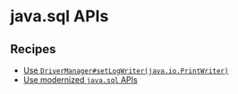# java.sql APIs

## Recipes

* [Use `DriverManager#setLogWriter(java.io.PrintWriter)`](./migratedrivermanagersetlogstream.md)
* [Use modernized `java.sql` APIs](./javasqlapis.md)


